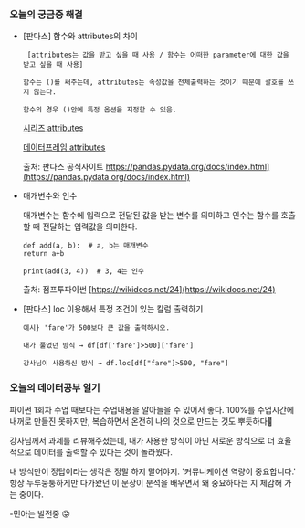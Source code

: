 ### 오늘의 궁금증 해결

- [판다스] 함수와 attributes의 차이

       [attributes는 값을 받고 싶을 때 사용 / 함수는 어떠한 parameter에 대한 값을 받고 싶을 때 사용]

      함수는 ()를 써주는데, attributes는 속성값을 전체출력하는 것이기 때문에 괄호를 쓰지 않는다. 

      함수의 경우 ()안에 특정 옵션을 지정할 수 있음. 
     [시리즈 attributes](https://pandas.pydata.org/docs/reference/series.html)

     [데이터프레임 attributes](https://pandas.pydata.org/docs/reference/frame.html?highlight=attributes)

     출처: 판다스 공식사이트 https://pandas.pydata.org/docs/index.html](https://pandas.pydata.org/docs/index.html)

- 매개변수와 인수

  매개변수는 함수에 입력으로 전달된 값을 받는 변수를 의미하고 인수는 함수를 호출할 때 전달하는 입력값을 의미한다.

  ```
  def add(a, b):  # a, b는 매개변수
  return a+b

  print(add(3, 4))  # 3, 4는 인수
  ```
  출처: 점프투파이썬 [https://wikidocs.net/24](https://wikidocs.net/24)


- [판다스] loc 이용해서 특정 조건이 있는 칼럼 출력하기

      예시} 'fare'가 500보다 큰 값을 출력하시오. 

      내가 풀었던 방식 → df[df['fare']>500]['fare']

      강사님이 사용하신 방식 → df.loc[df["fare"]>500, "fare"]

### 오늘의 데이터공부 일기

파이썬 1회차 수업 때보다는 수업내용을 알아들을 수 있어서 좋다. 100%를 수업시간에 내꺼로 만들진 못하지만, 복습하면서 온전히 나의 것으로 만드는 것도 뿌듯하다🙂 

강사님께서 과제를 리뷰해주셨는데, 내가 사용한 방식이 아닌 새로운 방식으로 더 효율적으로 데이터를 출력할 수 있다는 것이 놀라웠다. 

내 방식만이 정답이라는 생각은 정말 하지 말어야지. '커뮤니케이션 역량이 중요합니다.' 항상 두루뭉퉁하게만 다가왔던 이 문장이 분석을 배우면서 왜 중요하다는 지 체감해 가는 중이다. 

-민아는 발전중 😛
